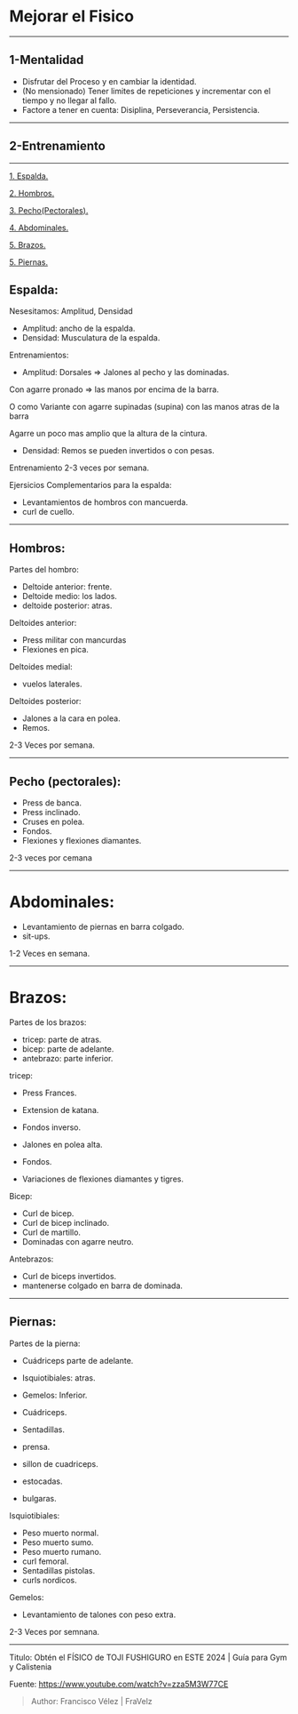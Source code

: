 # Mejorar el Fisico

<hr>

## 1-Mentalidad
* Disfrutar del Proceso y en cambiar la identidad.
* (No mensionado) Tener limites de repeticiones y incrementar con el tiempo y no llegar al fallo.
* Factore a tener en cuenta: Disiplina, Perseverancia, Persistencia.
<hr>

## 2-Entrenamiento
<hr>

<a href="#espalda">1. Espalda.</a>

<a href="#hombros">2. Hombros.</a>

<a href="#pecho-pectorales">3. Pecho(Pectorales).</a>

<a href="#abdominales">4. Abdominales.</a>

<a href="#brazos">5. Brazos.</a>

<a href="#piernas">5. Piernas.</a>

## Espalda:
Nesesitamos: Amplitud, Densidad

* Amplitud: ancho de la espalda.
* Densidad: Musculatura de la espalda.

Entrenamientos:

* Amplitud: Dorsales => Jalones al pecho y las dominadas.

Con agarre pronado => las manos por encima de la barra.

O como Variante con agarre supinadas (supina) con las manos atras de la barra

Agarre un poco mas amplio que  la altura de la cintura.

* Densidad: Remos se pueden invertidos o con pesas.

Entrenamiento 2-3 veces por semana.

Ejersicios Complementarios para la espalda:

* Levantamientos de hombros con mancuerda.
* curl de cuello.

<hr>

## Hombros:
Partes del hombro: 
* Deltoide anterior: frente.
* Deltoide medio: los lados.
* deltoide posterior: atras.

Deltoides anterior:
* Press militar con mancurdas
* Flexiones en pica.

Deltoides medial:
* vuelos laterales.

Deltoides posterior:
* Jalones a la cara en polea.
* Remos.

2-3 Veces por semana.

<hr>

## Pecho (pectorales):
* Press de banca.
* Press inclinado.
* Cruses en polea.
* Fondos.
* Flexiones y flexiones diamantes.

2-3 veces por cemana

<hr>

# Abdominales:
* Levantamiento de piernas en barra colgado.
* sit-ups.

1-2 Veces en semana.

<hr>

# Brazos:
Partes de los brazos:

* tricep: parte de atras. 
* bicep: parte de adelante.
* antebrazo: parte inferior.

tricep:

* Press Frances.
* Extension de katana.
* Fondos inverso.

* Jalones en polea alta.
* Fondos.
* Variaciones de flexiones diamantes y tigres.

Bicep:

* Curl de bicep.
* Curl de bicep inclinado.
* Curl de martillo.
* Dominadas con agarre neutro.

Antebrazos:
* Curl de biceps invertidos.
* mantenerse colgado en barra de dominada.

<hr>

## Piernas:
Partes de la pierna:
* Cuádriceps parte de adelante.
* Isquiotibiales: atras. 
* Gemelos: Inferior.

* Cuádriceps.
* Sentadillas.
* prensa. 
* sillon de cuadriceps.
* estocadas.
* bulgaras.

Isquiotibiales:
* Peso muerto normal.
* Peso muerto sumo.
* Peso muerto rumano.
* curl femoral.
* Sentadillas pistolas.
* curls nordicos.

Gemelos:
* Levantamiento de talones con peso extra.

2-3 Veces por semnana.

<hr>

Titulo: Obtén el FÍSICO de TOJI FUSHIGURO en ESTE 2024 | Guía para Gym y Calistenia

Fuente: https://www.youtube.com/watch?v=zza5M3W77CE

> Author: Francisco Vélez | FraVelz
